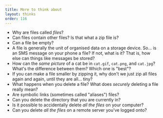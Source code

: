 ```yaml
---
title: More to think about
layout: thinks
order: 116
---
```


* Why are files called _files_?
* Can files contain other files? Is that what a zip file is?
* Can a file be empty?
* A file is generally the unit of organised data on a storage device. So... is
  an SMS message on your phone a file? If not, what is it? That is, how else
  can things like messages be stored?
* How can the _same picture_  of a cat be in `cat.gif`, `cat.png`, and `cat.jpg`?
  What's the difference between them? Which one is "best"?
* If you can make a file smaller by zipping it, why don't we just zip all files
  again and again, until they are all... tiny?
* What happens when you delete a file? What does _securely_ deleting a file
  really mean?
* Are symbolic links (sometimes called "aliases") files?
* Can you delete the directory that you are currently in?
* Is it possible to accidentally delete _all the files_ on your computer?
* Can you delete _all the files_ on a remote server you've logged onto?